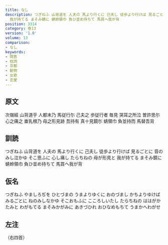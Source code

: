 ```yaml
---
title: なし
description: つぎねふ 山背道を 人夫の 馬より行くに 己夫し 徒歩より行けば 見るごとに 音のみし泣かゆ そこ思ふに 心し痛し たらちねの 母が形見と
  我が持てる まそみ鏡に 蜻蛉領巾 負ひ並め持ちて 馬買へ我が背
position: 3314
category: 巻13
version: '1.0'
volume: 13
comparison:
- なし
keywords:
- 問答
- 枕詞
- 京都
- 動物
- 女歌
- 恋愛
---
```


## 原文

次嶺經 山背道乎 人都末乃 馬従行尓 己夫之 歩従行者 毎見 哭耳之所泣 曽許思尓 心之痛之 垂乳根乃 母之形見跡 吾持有 真十見鏡尓 蜻領巾 負並持而 馬替吾背

## 訓読

つぎねふ 山背道を 人夫の 馬より行くに 己夫し 徒歩より行けば 見るごとに 音のみし泣かゆ そこ思ふに 心し痛し たらちねの 母が形見と 我が持てる まそみ鏡に 蜻蛉領巾 負ひ並め持ちて 馬買へ我が背

## 仮名

つぎねふ やましろぢを ひとづまの うまよりゆくに おのづまし かちよりゆけば みるごとに ねのみしなかゆ そこおもふに こころしいたし たらちねの ははがかたみと わがもてる まそみかがみに あきづひれ おひなめもちて うまかへわがせ

## 左注

（右四首）

